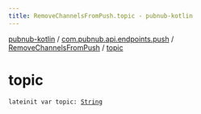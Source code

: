 ```yaml
---
title: RemoveChannelsFromPush.topic - pubnub-kotlin
---
```


[pubnub-kotlin](../../index.html) / [com.pubnub.api.endpoints.push](../index.html) / [RemoveChannelsFromPush](index.html) / [topic](./topic.html)

# topic

`lateinit var topic: `[`String`](https://kotlinlang.org/api/latest/jvm/stdlib/kotlin/-string/index.html)